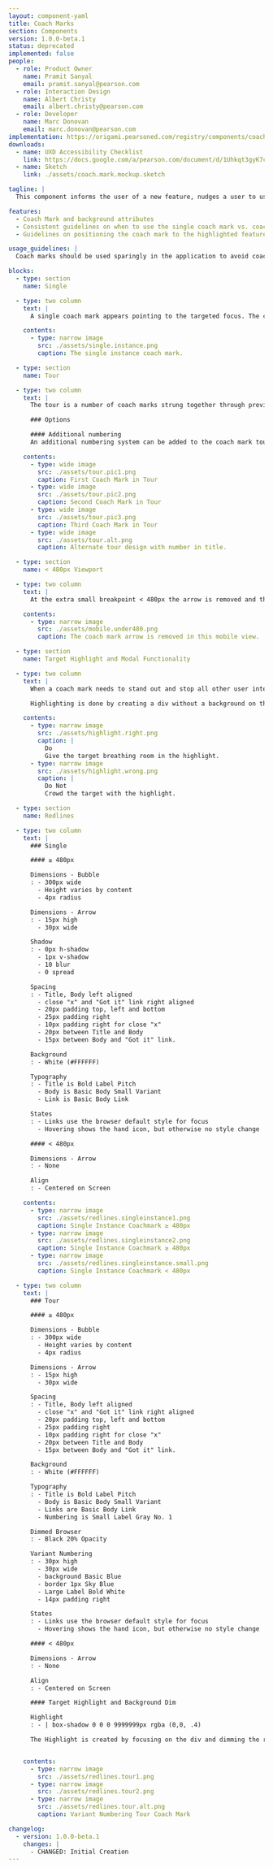 ```yaml
---
layout: component-yaml
title: Coach Marks
section: Components
version: 1.0.0-beta.1
status: deprecated
implemented: false
people:
  - role: Product Owner
    name: Pramit Sanyal
    email: pramit.sanyal@pearson.com
  - role: Interaction Design
    name: Albert Christy
    email: albert.christy@pearson.com
  - role: Developer
    name: Marc Donovan
    email: marc.donovan@pearson.com
implementation: https://origami.pearsoned.com/registry/components/coach-marks
downloads:
  - name: UXD Accessibility Checklist
    link: https://docs.google.com/a/pearson.com/document/d/1Uhkqt3gyK7cVDKkEeUcgXfO1GjYLwk5qp_2Gu8CcKhc/edit?usp=sharing
  - name: Sketch
    link: ./assets/coach.mark.mockup.sketch

tagline: |
  This component informs the user of a new feature, nudges a user to use features or guides the user through a multistep process.

features:
  - Coach Mark and background attributes
  - Consistent guidelines on when to use the single coach mark vs. coach mark tour
  - Guidelines on positioning the coach mark to the highlighted feature

usage_guidelines: |
  Coach marks should be used sparingly in the application to avoid coach mark chains. Information presented in a coach mark should be short and sweet, focusing on one key function.

blocks:
  - type: section
    name: Single

  - type: two column
    text: |
      A single coach mark appears pointing to the targeted focus. The coach mark displays a title, description and a link to dismiss the coach mark. The coach mark can only be dismissed manually through the link or the coach marks closing "x". Once the coach mark is dismissed, it will not show again.

    contents:
      - type: narrow image
        src: ./assets/single.instance.png
        caption: The single instance coach mark.

  - type: section
    name: Tour

  - type: two column
    text: |
      The tour is a number of coach marks strung together through previous and next links. The tour is used to point out multiple pieces of functionality introduced in a related workflow. A tour can also be used to show the steps a user needs to take to finish a workflow. Closing the tour will close all related coach marks in the sequence.

      ### Options

      #### Additional numbering
      An additional numbering system can be added to the coach mark tour. Use this option when the tour is a true sequential process.

    contents:
      - type: wide image
        src: ./assets/tour.pic1.png
        caption: First Coach Mark in Tour
      - type: wide image
        src: ./assets/tour.pic2.png
        caption: Second Coach Mark in Tour
      - type: wide image
        src: ./assets/tour.pic3.png
        caption: Third Coach Mark in Tour
      - type: wide image
        src: ./assets/tour.alt.png
        caption: Alternate tour design with number in title.

  - type: section
    name: < 480px Viewport

  - type: two column
    text: |
      At the extra small breakpoint < 480px the arrow is removed and the coach mark is centered onto the screen under the focus.

    contents:
      - type: narrow image
        src: ./assets/mobile.under480.png
        caption: The coach mark arrow is removed in this mobile view.

  - type: section
    name: Target Highlight and Modal Functionality

  - type: two column
    text: |
      When a coach mark needs to stand out and stop all other user interaction on a page, the screen can be dimmed and the target of the coach mark should be highlighted. Step by step tours that move a user through various functions on a screen is a good candidate to utilize the modal dimming.

      Highlighting is done by creating a div without a background on the target and adding a expanding transparent box-shadow around the object. When adding the transparent div be conscience of the space around the item and highlight the container div if it allows for breathing room around the element you are targeting.

    contents:
      - type: narrow image
        src: ./assets/highlight.right.png
        caption: |
          Do
          Give the target breathing room in the highlight.
      - type: narrow image
        src: ./assets/highlight.wrong.png
        caption: |
          Do Not
          Crowd the target with the highlight.

  - type: section
    name: Redlines

  - type: two column
    text: |
      ### Single

      #### ≥ 480px

      Dimensions - Bubble
      : - 300px wide
        - Height varies by content
        - 4px radius

      Dimensions - Arrow
      : - 15px high
        - 30px wide

      Shadow
      : - 0px h-shadow
        - 1px v-shadow
        - 10 blur
        - 0 spread

      Spacing
      : - Title, Body left aligned
        - close "x" and "Got it" link right aligned
        - 20px padding top, left and bottom
        - 25px padding right
        - 10px padding right for close "x"
        - 20px between Title and Body
        - 15px between Body and "Got it" link.

      Background
      : - White (#FFFFFF)

      Typography
      : - Title is Bold Label Pitch
        - Body is Basic Body Small Variant
        - Link is Basic Body Link

      States
      : - Links use the browser default style for focus
        - Hovering shows the hand icon, but otherwise no style change

      #### < 480px

      Dimensions - Arrow
      : - None

      Align
      : - Centered on Screen

    contents:
      - type: narrow image
        src: ./assets/redlines.singleinstance1.png
        caption: Single Instance Coachmark ≥ 480px
      - type: narrow image
        src: ./assets/redlines.singleinstance2.png
        caption: Single Instance Coachmark ≥ 480px
      - type: narrow image
        src: ./assets/redlines.singleinstance.small.png
        caption: Single Instance Coachmark < 480px

  - type: two column
    text: |
      ### Tour

      #### ≥ 480px

      Dimensions - Bubble
      : - 300px wide
        - Height varies by content
        - 4px radius

      Dimensions - Arrow
      : - 15px high
        - 30px wide

      Spacing
      : - Title, Body left aligned
        - close "x" and "Got it" link right aligned
        - 20px padding top, left and bottom
        - 25px padding right
        - 10px padding right for close "x"
        - 20px between Title and Body
        - 15px between Body and "Got it" link.

      Background
      : - White (#FFFFFF)

      Typography
      : - Title is Bold Label Pitch
        - Body is Basic Body Small Variant
        - Links are Basic Body Link
        - Numbering is Small Label Gray No. 1

      Dimmed Browser
      : - Black 20% Opacity

      Variant Numbering
      : - 30px high
        - 30px wide
        - background Basic Blue
        - border 1px Sky Blue
        - Large Label Bold White
        - 14px padding right

      States
      : - Links use the browser default style for focus
        - Hovering shows the hand icon, but otherwise no style change

      #### < 480px

      Dimensions - Arrow
      : - None

      Align
      : - Centered on Screen

      #### Target Highlight and Background Dim

      Highlight
      : - | box-shadow 0 0 0 9999999px rgba (0,0, .4)

      The Highlight is created by focusing on the div and dimming the rest of the screen by adding a giant box shadow that encompasses the screen.


    contents:
      - type: narrow image
        src: ./assets/redlines.tour1.png
      - type: narrow image
        src: ./assets/redlines.tour2.png
      - type: narrow image
        src: ./assets/redlines.tour.alt.png
        caption: Variant Numbering Tour Coach Mark

changelog:
  - version: 1.0.0-beta.1
    changes: |
      - CHANGED: Initial Creation
---
```

